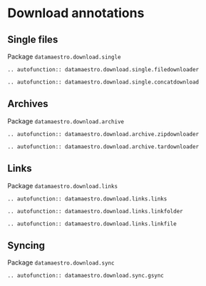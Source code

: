 # Download annotations

## Single files

Package `datamaestro.download.single`

```{eval-rst}
.. autofunction:: datamaestro.download.single.filedownloader
```

```{eval-rst}
.. autofunction:: datamaestro.download.single.concatdownload
```





## Archives

Package `datamaestro.download.archive`

```{eval-rst}
.. autofunction:: datamaestro.download.archive.zipdownloader
```

```{eval-rst}
.. autofunction:: datamaestro.download.archive.tardownloader
```





## Links

Package `datamaestro.download.links`

```{eval-rst}
.. autofunction:: datamaestro.download.links.links
```

```{eval-rst}
.. autofunction:: datamaestro.download.links.linkfolder
```

```{eval-rst}
.. autofunction:: datamaestro.download.links.linkfile
```





## Syncing

Package `datamaestro.download.sync`

```{eval-rst}
.. autofunction:: datamaestro.download.sync.gsync
```
